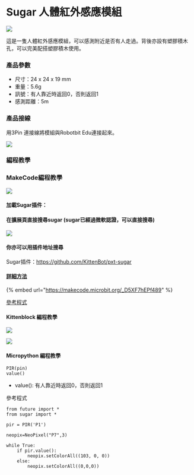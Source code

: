 # Sugar 人體紅外感應模組

![](https://kittenbothk.readthedocs.io/en/latest/\_images/pir1.png)

這是一隻人體紅外感應模組，可以感測附近是否有人走過。背後亦設有塑膠積木孔，可以完美配搭塑膠積木使用。

### 產品參數

* 尺寸：24 x 24 x 19 mm
* 重量：5.6g
* 訊號：有人靠近時返回0，否則返回1
* 感測距離：5m

### 產品接線

用3Pin 連接線將模組與Robotbit Edu連接起來。

![](https://kittenbothk.readthedocs.io/en/latest/\_images/pir\_wire.png)

### 編程教學

### MakeCode編程教學

![](https://kittenbothk.readthedocs.io/en/latest/\_images/mcbanner15.png)

#### 加載Sugar插件：

#### 在擴展頁直接搜尋sugar (sugar已經過微軟認證，可以直接搜尋)

![](https://kittenbothk.readthedocs.io/en/latest/\_images/sugar\_search.gif)

#### 你亦可以用插件地址搜尋

Sugar插件：https://github.com/KittenBot/pxt-sugar

#### [詳細方法](../../programmingplatforms/makecode/kittenbotandmakecode.md)

{% embed url="https://makecode.microbit.org/_D5XF7hEPf489" %}

[參考程式](https://makecode.microbit.org/\_D5XF7hEPf489)

#### Kittenblock 編程教學

![](https://kittenbothk.readthedocs.io/en/latest/\_images/kbbanner9.png)

![](https://kittenbothk.readthedocs.io/en/latest/\_images/pir3.png)

#### Micropython 編程教學

```
PIR(pin)
value()
```

* value(): 有人靠近時返回0，否則返回1

參考程式

```
from future import *
from sugar import *

pir = PIR('P1')

neopix=NeoPixel("P7",3)

while True:
    if pir.value():
        neopix.setColorAll((103, 0, 0))
    else:
        neopix.setColorAll((0,0,0))
```
